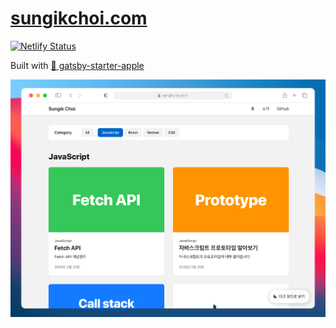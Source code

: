 # [sungikchoi.com](https://sungikchoi.com)

[![Netlify Status](https://api.netlify.com/api/v1/badges/fe680937-f715-4651-b23b-8323424187cb/deploy-status)](https://app.netlify.com/sites/sungik-choi/deploys)

Built with [🍎 gatsby-starter-apple](https://github.com/sungik-choi/gatsby-starter-apple)

<p align="center"><img src="./.github/mockup.png"></p>
